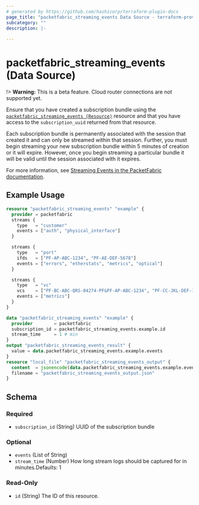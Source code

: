 ```yaml
---
# generated by https://github.com/hashicorp/terraform-plugin-docs
page_title: "packetfabric_streaming_events Data Source - terraform-provider-packetfabric"
subcategory: ""
description: |-
  
---
```


# packetfabric_streaming_events (Data Source)

!> **Warning:** This is a beta feature. Cloud router connections are not supported yet.

Ensure that you have created a subscription bundle using the [`packetfabric_streaming_events (Resource)`](https://registry.terraform.io/providers/PacketFabric/packetfabric/latest/docs/resources/packetfabric_streaming_events) resource and that you have access to the `subscription_uuid` returned from that resource.

Each subscription bundle is permanently associated with the session that created it and can only be streamed within that session. 
Further, you must begin streaming your new subscription bundle within 5 minutes of creation or it will expire. 
However, once you begin streaming a particular bundle it will be valid until the session associated with it expires.

For more information, see [Streaming Events in the PacketFabric documentation](https://docs.packetfabric.com/ts/stream/).

## Example Usage

```terraform
resource "packetfabric_streaming_events" "example" {
  provider = packetfabric
  streams {
    type   = "customer"
    events = ["auth", "physical_interface"]
  }

  streams {
    type   = "port"
    ifds   = ["PF-AP-ABC-1234", "PF-AE-DEF-5678"]
    events = ["errors", "etherstats", "metrics", "optical"]
  }

  streams {
    type   = "vc"
    vcs    = ["PF-BC-ABC-QRS-84274-PF&PF-AP-ABC-1234", "PF-CC-JKL-DEF-13758-PF&PF-AE-DEF-5678"]
    events = ["metrics"]
  }
}

data "packetfabric_streaming_events" "example" {
  provider        = packetfabric
  subscription_id = packetfabric_streaming_events.example.id
  stream_time     = 1 # min
}
output "packetfabric_streaming_events_result" {
  value = data.packetfabric_streaming_events.example.events
}
resource "local_file" "packetfabric_streaming_events_output" {
  content  = jsonencode(data.packetfabric_streaming_events.example.events)
  filename = "packetfabric_streaming_events_output.json"
}
```


<!-- schema generated by tfplugindocs -->
## Schema

### Required

- `subscription_id` (String) UUID of the subscription bundle

### Optional

- `events` (List of String)
- `stream_time` (Number) How long stream logs should be captured for in minutes.Defaults: 1

### Read-Only

- `id` (String) The ID of this resource.

